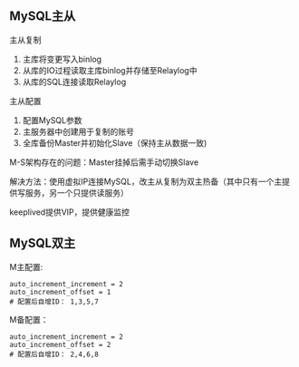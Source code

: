 ## MySQL主从

主从复制
1. 主库将变更写入binlog
1. 从库的IO过程读取主库binlog并存储至Relaylog中
1. 从库的SQL连接读取Relaylog

主从配置
1. 配置MySQL参数
1. 主服务器中创建用于复制的账号
1. 全库备份Master并初始化Slave（保持主从数据一致)

M-S架构存在的问题：Master挂掉后需手动切换Slave

解决方法：使用虚拟IP连接MySQL，改主从复制为双主热备（其中只有一个主提供写服务，另一个只提供读服务）

keeplived提供VIP，提供健康监控

## MySQL双主

M主配置:
```
auto_increment_increment = 2
auto_increment_offset = 1
# 配置后自增ID： 1,3,5,7
```

M备配置：
```
auto_increment_increment = 2
auto_increment_offset = 2
# 配置后自增ID： 2,4,6,8
```